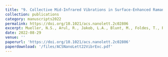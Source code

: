 ```yaml
---
title: "9. Collective Mid-Infrared Vibrations in Surface-Enhanced Raman Scattering"
collection: publications
category: manuscripts2022
permalink: https://doi.org/10.1021/acs.nanolett.2c02806
excerpt: Mueller, N.S., Arul, R., Jakob, L.A., Blunt, M., Foldes, T., Rosta, E., & Baumberg, J.J. (2022). ACS Nano Letters 22, 17, 7254–7260
date: 2022-08-29
venue: ''
paperurl: 'https://doi.org/10.1021/acs.nanolett.2c02806'
paperdownload: '/files/ACSNanoLett22VibrExc.pdf'
---
```

